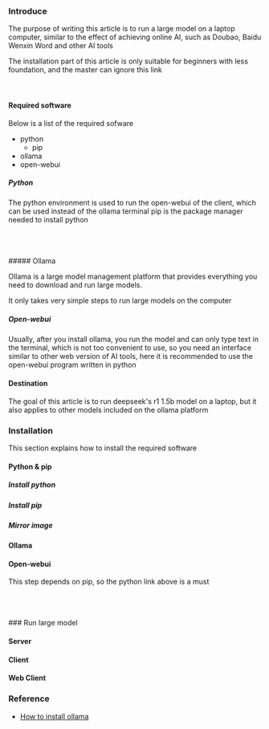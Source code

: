 ### Introduce
The purpose of writing this article is to run a large model on a laptop computer, similar to the effect of achieving online AI, such as Doubao, Baidu Wenxin Word and other     AI tools

The installation part of this article is only suitable for beginners with less foundation, and the master can ignore this link
<br>
<br>
<br>
#### Required software

Below is a list of the required sofware
- python
  - pip
- ollama
- open-webui



##### Python

The python environment is used to run the open-webui of the client, which can be used instead of the ollama terminal
pip is the package manager needed to install python


<br>
<br>
<br>
##### Ollama

Ollama is a large model management platform that provides everything you need to download and run large models.
  
It only takes very simple steps to run large models on the computer



##### Open-webui

 Usually, after you install ollama, you run the model and can only type text in the terminal, which is not too convenient to use, so you need an interface similar to other web version of AI tools, here it is recommended to use the open-webui program written in python
    



#### Destination

The goal of this article is to run deepseek's r1 1.5b model on a laptop, but it also applies to other models included on the ollama platform

### Installation

This section explains how to install the required software

#### Python & pip

##### Install python


##### Install pip

##### Mirror image


#### Ollama



#### Open-webui

This step depends on pip, so the python link above is a must


<br>
<br>
<br>
### Run large model

#### Server

#### Client


#### Web Client



### Reference
- [How to install ollama](https://ollama.readthedocs.io/quickstart/)
